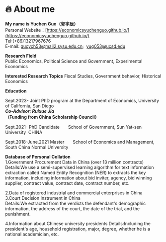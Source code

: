 # 🔥 About me  

**My name is Yuchen Guo（郭宇辰）**  
Personal Website：[https://economicsyuchenguo.github.io/](https://economicsyuchenguo.github.io/)  
Tel:(+86)13217967676  
E-mail: guoych53@mail2.sysu.edu.cn; &nbsp;yug053@ucsd.edu 
  
  **Research Field**  
Public Economics,  Political Science and Government,  Experimental Economics

  **Interested Research Topics** 
Fiscal Studies, Government behavior, Historical Economics

**Education** 

Sept.2023-
Joint PhD program at the Department of Economics, University of California, San Diego  
***Co-Advisor: Ruixue Jia***  
**（Funding from China Scholarship Council）**  

Sept.2021- 
PhD Candidate  &nbsp;&nbsp;&nbsp;&nbsp;&nbsp;
School of Government, Sun Yat-sen University&nbsp; CHINA

Sept.2018-June.2021
Master &nbsp;&nbsp;&nbsp;&nbsp;&nbsp;
School of Economics and Management, South China Normal University

 **Database of Personal Collation**  
 1.Government Procurement Data in China (over 13 million contracts)  
 Details:We use a semi-supervised learning algorithm for text 
information extraction called Named Entity Recognition (NER) to extracts the key information, including information about bid inviter, agency, bid winning supplier, contract value, contract date, contract number, etc.  

 2.Data of registered industrial and commercial enterprises in China  
 3.Court Decision Instrument in China  
 Details:We extracted from the verdicts the defendant's demographic information, the address of the court, the date of the trial, and the punishment.  
 
 4.Information about Chinese university presidents
 Details:Including the president's age, household registration, major, degree, whether he is a national academician, etc.
